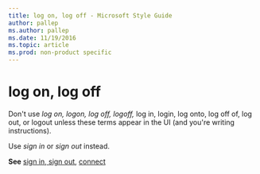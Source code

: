 ```yaml
---
title: log on, log off - Microsoft Style Guide
author: pallep
ms.author: pallep
ms.date: 11/19/2016
ms.topic: article
ms.prod: non-product specific
---
```


# log on, log off

Don't use *log on, logon, log off, logoff,* log in, login, log onto, log off of, log out, or logout unless these terms appear in the UI (and you're writing instructions). 

Use *sign in* or *sign out* instead.

**See** [sign in, sign out](/style-guide/a-z-word-list-term-collections/s/sign-in-sign-out), [connect](/style-guide/a-z-word-list-term-collections/s/sign-in-sign-out)
